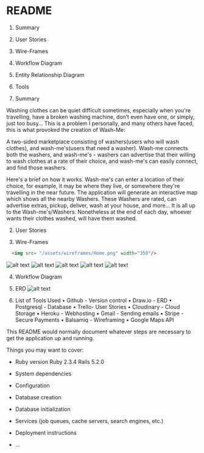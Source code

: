 # README

1. Summary
2. User Stories
3. Wire-Frames
4. Workflow Diagram
5. Entity Relationship Diagram
6. Tools



1. Summary

  Washing clothes can be quiet difficult sometimes, especially when you're travelling, have a broken washing machine, don’t even have one, or simply, just too busy… This is a problem I personally, and many others have faced,  this is what provoked the creation of Wash-Me:

  A two-sided marketplace consisting of washers(users who will wash clothes), and wash-me's(users that need a washer).  Wash-me connects both the washers, and wash-me's - washers can advertise that their willing to wash clothes at a rate of their choice, and wash-me's can easily connect, and find those washers.

  Here's a brief on how it works. Wash-me's can enter a location of their choice, for example, it may be where they live, or somewhere they're travelling in the near future. The application will generate an interactive map which shows all the nearby Washers. These Washers are rated, can advertise extras, pickup, deliver, wash at your house, and more… It is all up to the Wash-me's/Washers. Nonetheless at the end of each day, whoever wants their clothes washed, will have them washed.

2. User Stories


3. Wire-Frames
```html
  <img src= "/assets/wireframes/Home.png" width="350"/>
```
![alt text](/assets/wireframes/Home.png)
![alt text](/assets/wireframes/Near-you.png)
![alt text](/assets/wireframes/New-message.png)
![alt text](/assets/wireframes/Paying.png)
![alt text](/assets/wireframes/Profile.png)

4. Workflow Diagram

5. ERD
![alt text](/assets/wireframes/erd.png)

6. List of Tools Used
• Github - Version control
• Draw.io - ERD
• Postgresql - Database
• Trello- User Stories
• Cloudinary - Cloud Storage
• Heroku - Webhosting
• Gmail - Sending emails
• Stripe - Secure Payments
• Balsamiq - Wireframing
• Google Maps API


This README would normally document whatever steps are necessary to get the
application up and running.

Things you may want to cover:

* Ruby version
  Ruby 2.3.4
  Rails 5.2.0

* System dependencies

* Configuration

* Database creation

* Database initialization

* Services (job queues, cache servers, search engines, etc.)

* Deployment instructions

* ...
